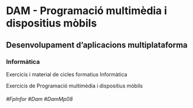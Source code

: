 # DAM - Programació multimèdia i dispositius mòbils
## Desenvolupament d’aplicacions multiplataforma
### Informàtica

Exercicis i material de cicles formatius Informàtica

Exercicis de Programació multimèdia i dispositius mòbils

###### #FpInfor #Dam #DamMp08
